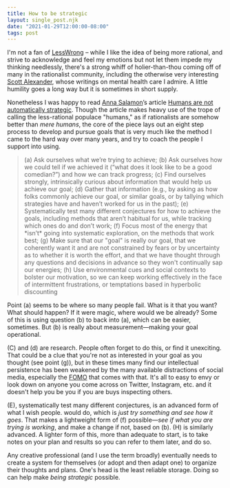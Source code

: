 ```yaml
---
title: How to be strategic
layout: single_post.njk
date: "2021-01-29T12:00:00-08:00"
tags: post
---
```

I'm not a fan of [LessWrong](https://www.lesswrong.com) – while I like the idea of being more rational, and strive to acknowledge and feel my emotions but not let them impede my thinking needlessly, there's a strong whiff of holier-than-thou coming off of many in the rationalist community, including the otherwise very interesting [Scott Alexander](https://slatestarcodex.com/2021/01/21/introducing-astral-codex-ten/), whose writings on mental health care I admire. A little humility goes a long way but it is sometimes in short supply.

Nonetheless I was happy to read [Anna Salamon](https://futureoflife.org/ai-researcher-anna-salamon/)’s article [Humans are not automatically strategic](https://www.lesswrong.com/posts/PBRWb2Em5SNeWYwwB/humans-are-not-automatically-strategic). Though the article makes heavy use of the trope of calling the less-rational populace "humans," as if rationalists are somehow better than _mere humans_, the core of the piece lays out an eight step process to develop and pursue goals that is very much like the method I came to the hard way over many years, and try to coach the people I support into using.

> (a) Ask ourselves what we’re trying to achieve; (b) Ask ourselves how we could tell if we achieved it (“what does it look like to be a good comedian?”) and how we can track progress; (c) Find ourselves strongly, intrinsically curious about information that would help us achieve our goal; (d) Gather that information (e.g., by asking as how folks commonly achieve our goal, or similar goals, or by tallying which strategies have and haven’t worked for us in the past); (e) Systematically test many different conjectures for how to achieve the goals, including methods that aren’t habitual for us, while tracking which ones do and don’t work; (f) Focus most of the energy that \*isn’t\* going into systematic exploration, on the methods that work best; (g) Make sure that our "goal" is really our goal, that we coherently want it and are not constrained by fears or by uncertainty as to whether it is worth the effort, and that we have thought through any questions and decisions in advance so they won't continually sap our energies; (h) Use environmental cues and social contexts to bolster our motivation, so we can keep working effectively in the face of intermittent frustrations, or temptations based in hyperbolic discounting

Point (a) seems to be where so many people fail. What is it that you want? What should happen? If it were magic, where would we be already? Some of this is using question (b) to back into (a), which can be easier, sometimes. But (b) is really about measurement—making your goal operational.

(C) and (d) are research. People often forget to do this, or find it unexciting. That could be a clue that you're not as interested in your goal as you thought (see point (g)), but in these times many find our intellectual persistence has been weakened by the many available distractions of social media, especially the [FOMO](https://en.wikipedia.org/wiki/Fear_of_missing_out) that comes with that. It's all to easy to envy or look down on anyone you come across on Twitter, Instagram, etc. and it doesn't help you be you if you are buys inspecting others.

(E), systematically test many different conjectures, is an advanced form of what I wish people. would do, which is _just try something and see how it goes_. That makes a lightweight form of (f) possible—_see if what you are trying is working_, and make a change if not, based on (b). (H) is similarly advanced. A lighter form of this, more than adequate to start, is to take notes on your plan and results so you can refer to them later, and do so.

Any creative professional (and I use the term broadly) eventually needs to create a system for themselves (or adopt and then adapt one) to organize their thoughts and plans. One's head is the least reliable storage. Doing so can help make _being strategic_ possible.
